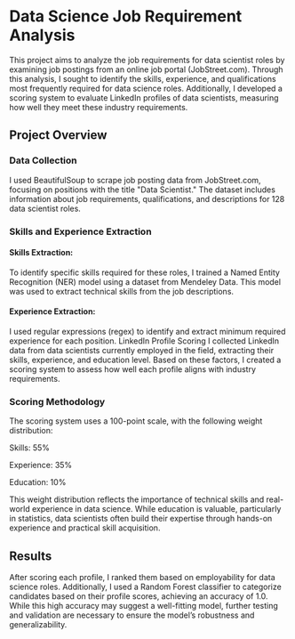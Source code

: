 # Data Science Job Requirement Analysis
This project aims to analyze the job requirements for data scientist roles by examining job postings from an online job portal (JobStreet.com). Through this analysis, I sought to identify the skills, experience, and qualifications most frequently required for data science roles. Additionally, I developed a scoring system to evaluate LinkedIn profiles of data scientists, measuring how well they meet these industry requirements.

## Project Overview
### Data Collection
I used BeautifulSoup to scrape job posting data from JobStreet.com, focusing on positions with the title "Data Scientist." The dataset includes information about job requirements, qualifications, and descriptions for 128 data scientist roles.

### Skills and Experience Extraction

#### Skills Extraction: 
To identify specific skills required for these roles, I trained a Named Entity Recognition (NER) model using a dataset from Mendeley Data. This model was used to extract technical skills from the job descriptions.
#### Experience Extraction: 
I used regular expressions (regex) to identify and extract minimum required experience for each position.
LinkedIn Profile Scoring
I collected LinkedIn data from data scientists currently employed in the field, extracting their skills, experience, and education level. Based on these factors, I created a scoring system to assess how well each profile aligns with industry requirements.

### Scoring Methodology
The scoring system uses a 100-point scale, with the following weight distribution:

Skills: 55%

Experience: 35%

Education: 10%

This weight distribution reflects the importance of technical skills and real-world experience in data science. While education is valuable, particularly in statistics, data scientists often build their expertise through hands-on experience and practical skill acquisition.

## Results
After scoring each profile, I ranked them based on employability for data science roles. Additionally, I used a Random Forest classifier to categorize candidates based on their profile scores, achieving an accuracy of 1.0. While this high accuracy may suggest a well-fitting model, further testing and validation are necessary to ensure the model’s robustness and generalizability.
